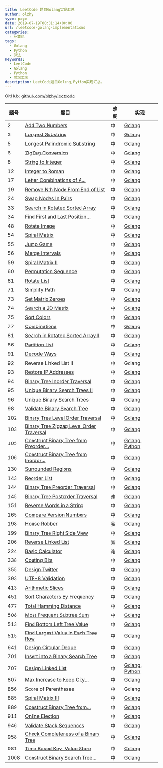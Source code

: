 ```yaml
---
title: LeetCode 题目Golang实现汇总
author: olzhy
type: page
date: 2019-07-19T00:01:14+00:00
url: /leetcode-golang-implementations
categories:
  - 计算机
tags:
  - Golang
  - Python
  - 算法
keywords:
  - LeetCode
  - Golang
  - Python
  - 实现汇总
description: LeetCode题目Golang,Python实现汇总。
---
```


GitHub: [github.com/olzhy/leetcode](https://github.com/olzhy/leetcode)

| 题号 | 题目                                                                                                                               | 难度 | 实现                                                                                             |
| ---- | ---------------------------------------------------------------------------------------------------------------------------------- | ---- | ------------------------------------------------------------------------------------------------ |
| 2    | [Add Two Numbers](https://leetcode.com/problems/add-two-numbers/)                                                                  | 中   | [Golang](/posts/leetcode-add-two-numbers.html)                                                   |
| 3    | [Longest Substring](https://leetcode.com/problems/longest-substring-without-repeating-characters/)                                 | 中   | [Golang](/posts/leetcode-longest-substring-without-repeating-characters.html)                    |
| 5    | [Longest Palindromic Substring](https://leetcode.com/problems/longest-palindromic-substring/)                                      | 中   | [Golang](/posts/leetcode-longest-palindromic-substring.html)                                     |
| 6    | [ZigZag Conversion](https://leetcode.com/problems/zigzag-conversion/)                                                              | 中   | [Golang](/posts/leetcode-zigzag-conversion.html)                                                 |
| 8    | [String to Integer](https://leetcode.com/problems/string-to-integer-atoi/)                                                         | 中   | [Golang](/posts/leetcode-string-to-integer.html)                                                 |
| 12   | [Integer to Roman](https://leetcode.com/problems/integer-to-roman/)                                                                | 中   | [Golang](/posts/leetcode-integer-to-roman.html)                                                  |
| 17   | [Letter Combinations of A...](https://leetcode.com/problems/letter-combinations-of-a-phone-number/)                                | 中   | [Golang](/posts/leetcode-letter-combinations-of-a-phone-number.html)                             |
| 19   | [Remove Nth Node From End of List](https://leetcode.com/problems/remove-nth-node-from-end-of-list/)                                | 中   | [Golang](/posts/leetcode-remove-nth-node-from-end-of-list.html)                                  |
| 24   | [Swap Nodes In Pairs](https://leetcode.com/problems/swap-nodes-in-pairs/)                                                          | 中   | [Golang](/posts/leetcode-swap-nodes-in-pairs.html)                                               |
| 33   | [Search in Rotated Sorted Array](https://leetcode.com/problems/search-in-rotated-sorted-array/)                                    | 中   | [Golang](/posts/leetcode-search-in-rotated-sorted-array.html)                                    |
| 34   | [Find First and Last Position…](https://leetcode.com/problems/find-first-and-last-position-of-element-in-sorted-array/)            | 中   | [Golang](/posts/leetcode-find-first-and-last-position-of-element-in-sorte-array.html)            |
| 48   | [Rotate Image](https://leetcode.com/problems/rotate-image/)                                                                        | 中   | [Golang](/posts/leetcode-rotate-image.html)                                                      |
| 54   | [Spiral Matrix](https://leetcode.com/problems/spiral-matrix/)                                                                      | 中   | [Golang](/posts/leetcode-spiral-matrix.html)                                                     |
| 55   | [Jump Game](https://leetcode.com/problems/jump-game/)                                                                              | 中   | [Golang](/posts/leetcode-jump-game.html)                                                         |
| 56   | [Merge Intervals](https://leetcode.com/problems/merge-intervals/)                                                                  | 中   | [Golang](/posts/leetcode-merge-intervals.html)                                                   |
| 59   | [Spiral Matrix II](https://leetcode.com/problems/spiral-matrix-ii/)                                                                | 中   | [Golang](/posts/leetcode-spiral-matrix-ii.html)                                                  |
| 60   | [Permutation Sequence](https://leetcode.com/problems/permutation-sequence/)                                                        | 中   | [Golang](/posts/leetcode-permutation-sequence.html)                                              |
| 61   | [Rotate List](https://leetcode.com/problems/rotate-list/)                                                                          | 中   | [Golang](/posts/leetcode-rotate-list.html)                                                       |
| 71   | [Simplify Path](https://leetcode.com/problems/simplify-path/)                                                                      | 中   | [Golang](/posts/leetcode-simplify-path.html)                                                     |
| 73   | [Set Matrix Zeroes](https://leetcode.com/problems/set-matrix-zeroes/)                                                              | 中   | [Golang](/posts/leetcode-set-matrix-zeroes.html)                                                 |
| 74   | [Search a 2D Matrix](https://leetcode.com/problems/search-a-2d-matrix/)                                                            | 中   | [Golang](/posts/leetcode-search-a-2d-matrix.html)                                                |
| 75   | [Sort Colors](https://leetcode.com/problems/sort-colors/)                                                                          | 中   | [Golang](/posts/leetcode-sort-colors.html)                                                       |
| 77   | [Combinations](https://leetcode.com/problems/combinations/)                                                                        | 中   | [Golang](/posts/leetcode-combinations.html)                                                      |
| 81   | [Search in Rotated Sorted Array II](https://leetcode.com/problems/search-in-rotated-sorted-array-ii/)                              | 中   | [Golang](/posts/search-in-rotated-sorted-array-ii.html)                                          |
| 86   | [Partition List](https://leetcode.com/problems/partition-list/)                                                                    | 中   | [Golang](/posts/leetcode-partition-list.html)                                                    |
| 91   | [Decode Ways](https://leetcode.com/problems/decode-ways/)                                                                          | 中   | [Golang](/posts/leetcode-decode-ways.html)                                                       |
| 92   | [Reverse Linked List II](https://leetcode.com/problems/reverse-linked-list-ii/)                                                    | 中   | [Golang](/posts/leetcode-reverse-linked-list-ii.html)                                            |
| 93   | [Restore IP Addresses](https://leetcode.com/problems/restore-ip-addresses/)                                                        | 中   | [Golang](/posts/leetcode-restore-ip-addresses.html)                                              |
| 94   | [Binary Tree Inorder Traversal](https://leetcode.com/problems/binary-tree-inorder-traversal/)                                      | 中   | [Golang](/posts/leetcode-binary-tree-inorder-traversal.html)                                     |
| 95   | [Unique Binary Search Trees II](https://leetcode.com/problems/unique-binary-search-trees-ii/)                                      | 中   | [Golang](/posts/leetcode-unique-binary-search-trees-ii.html)                                     |
| 96   | [Unique Binary Search Trees](https://leetcode.com/problems/unique-binary-search-trees/)                                            | 中   | [Golang](/posts/leetcode-unique-binary-search-trees.html)                                        |
| 98   | [Validate Binary Search Tree](https://leetcode.com/problems/validate-binary-search-tree/)                                          | 中   | [Golang](/posts/leetcode-validate-binary-search-tree.html)                                       |
| 102  | [Binary Tree Level Order Traversal](https://leetcode.com/problems/binary-tree-level-order-traversal/)                              | 中   | [Golang](/posts/leetcode-binary-tree-level-order-traversal.html)                                 |
| 103  | [Binary Tree Zigzag Level Order Traversal](https://leetcode.com/problems/binary-tree-zigzag-level-order-traversal/)                | 中   | [Golang](/posts/leetcode-binary-tree-zigzag-level-order-traversal.html)                          |
| 105  | [Construct Binary Tree from Preorder...](https://leetcode.com/problems/construct-binary-tree-from-preorder-and-inorder-traversal/) | 中   | [Golang, Python](/posts/leetcode-construct-binary-tree-from-preorder-and-inorder-traversal.html) |
| 106  | [Construct Binary Tree from Inorder...](https://leetcode.com/problems/construct-binary-tree-from-inorder-and-postorder-traversal/) | 中   | [Golang](/posts/leetcode-construct-binary-tree-from-inorder-ad-postorder-traversal.html)         |
| 130  | [Surrounded Regions](https://leetcode.com/problems/surrounded-regions/)                                                            | 中   | [Golang](/posts/leetcode-surrounded-regions.html)                                                |
| 143  | [Reorder List](https://leetcode.com/problems/reorder-list/)                                                                        | 中   | [Golang](/posts/leetcode-reorder-linked-list.html)                                               |
| 144  | [Binary Tree Preorder Traversal](https://leetcode.com/problems/binary-tree-preorder-traversal/)                                    | 中   | [Golang](/posts/leetcode-binary-tree-preorder-traversal.html)                                    |
| 145  | [Binary Tree Postorder Traversal](https://leetcode.com/problems/binary-tree-postorder-traversal/)                                  | 难   | [Golang](/posts/leetcode-binary-tree-postorder-traversal.html)                                   |
| 151  | [Reverse Words in a String](https://leetcode.com/problems/reverse-words-in-a-string/)                                              | 中   | [Golang](/posts/leetcode-reverse-words-in-a-string.html)                                         |
| 165  | [Compare Version Numbers](https://leetcode.com/problems/compare-version-numbers/)                                                  | 中   | [Golang](/posts/leetcode-compare-version-numbers.html)                                           |
| 198  | [House Robber](https://leetcode.com/problems/house-robber/)                                                                        | 易   | [Golang](/posts/leetcode-house-robber.html)                                                      |
| 199  | [Binary Tree Right Side View](https://leetcode.com/problems/binary-tree-right-side-view/)                                          | 中   | [Golang](/posts/leetcode-binary-tree-right-side-view.html)                                       |
| 206  | [Reverse Linked List](https://leetcode.com/problems/reverse-linked-list/)                                                          | 易   | [Golang](/posts/leetcode-reverse-linked-list.html)                                               |
| 224  | [Basic Calculator](https://leetcode.com/problems/basic-calculator/)                                                                | 难   | [Golang](/posts/leetcode-basic-calculator.html)                                                  |
| 338  | [Couting Bits](https://leetcode.com/problems/counting-bits/)                                                                       | 中   | [Golang](/posts/leetcode-counting-binary-bits.html)                                              |
| 355  | [Design Twitter](https://leetcode.com/problems/design-twitter/)                                                                    | 中   | [Golang](/posts/leetcode-design-twitter.html)                                                    |
| 393  | [UTF-8 Validation](https://leetcode.com/problems/utf-8-validation/)                                                                | 中   | [Golang](/posts/leetcode-utf8-validation.html)                                                   |
| 413  | [Arithmetic Slices](https://leetcode.com/problems/arithmetic-slices/)                                                              | 中   | [Golang](/posts/leetcode-arithmetic-slices.html)                                                 |
| 451  | [Sort Characters By Frequency](https://leetcode.com/problems/sort-characters-by-frequency/)                                        | 中   | [Golang](/posts/leetcode-sort-characters-by-frequency.html)                                      |
| 477  | [Total Hamming Distance](https://leetcode.com/problems/total-hamming-distance/)                                                    | 中   | [Golang](/posts/leetcode-total-hamming-distance.html)                                            |
| 508  | [Most Frequent Subtree Sum](https://leetcode.com/problems/most-frequent-subtree-sum/)                                              | 中   | [Golang](/posts/leetcode-most-frequent-subtree-sum.html)                                         |
| 513  | [Find Bottom Left Tree Value](https://leetcode.com/problems/find-bottom-left-tree-value/)                                          | 中   | [Golang](/posts/leetcode-find-bottom-left-tree-value.html)                                       |
| 515  | [Find Largest Value in Each Tree Row](https://leetcode.com/problems/find-largest-value-in-each-tree-row/)                          | 中   | [Golang](/posts/leetcode-find-largest-value-in-each-tree-row.html)                               |
| 641  | [Design Circular Deque](https://leetcode.com/problems/design-circular-deque/)                                                      | 中   | [Golang](/posts/leetcode-design-circular-deque.html)                                             |
| 701  | [Insert into a Binary Search Tree](https://leetcode.com/problems/insert-into-a-binary-search-tree/)                                | 中   | [Golang](/posts/leetcode-insert-into-a-binary-search-tree.html)                                  |
| 707  | [Design Linked List](https://leetcode.com/problems/design-linked-list/)                                                            | 中   | [Golang, Python](/posts/leetcode-design-linked-list.html)                                        |
| 807  | [Max Increase to Keep City...](https://leetcode.com/problems/max-increase-to-keep-city-skyline/)                                   | 中   | [Golang](/posts/leetcode-max-increase-to-keep-city-skyline.html)                                 |
| 856  | [Score of Parentheses](https://leetcode.com/problems/score-of-parentheses/)                                                        | 中   | [Golang](/posts/leetcode-score-of-parentheses.html)                                              |
| 885  | [Spiral Matrix III](https://leetcode.com/problems/spiral-matrix-iii/)                                                              | 中   | [Golang](/posts/leetcode-spiral-matrix-iii.html)                                                 |
| 889  | [Construct Binary Tree from...](https://leetcode.com/problems/construct-binary-tree-from-preorder-and-postorder-traversal/)        | 中   | [Golang](/posts/leetcode-construct-binary-tree-from-preorder-and-postorder-traversal.html)       |
| 911  | [Online Election](https://leetcode.com/problems/online-election/)                                                                  | 中   | [Golang](/posts/leetcode-online-election.html)                                                   |
| 946  | [Validate Stack Sequences](https://leetcode.com/problems/validate-stack-sequences/)                                                | 中   | [Golang](/posts/leetcode-validate-stack-sequences.html)                                          |
| 958  | [Check Completeness of a Binary Tree](https://leetcode.com/problems/check-completeness-of-a-binary-tree/)                          | 中   | [Golang](/posts/leetcode-check-completeness-of-a-binary-tree.html)                               |
| 981  | [Time Based Key-Value Store](https://leetcode.com/problems/time-based-key-value-store/)                                            | 中   | [Golang](/posts/leetcode-time-based-key-value-store.html)                                        |
| 1008 | [Construct Binary Search Tree...](https://leetcode.com/problems/construct-binary-search-tree-from-preorder-traversal/)             | 中   | [Golang](/posts/leetcode-construct-binary-search-tree-from-preorder-traversal.html)              |
